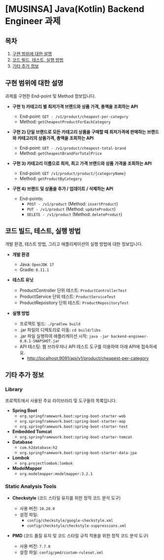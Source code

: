 # [MUSINSA] Java(Kotlin) Backend Engineer 과제 

## 목차
1. [구현 범위에 대한 설명](#-구현-범위에-대한-설명)
2. [코드 빌드, 테스트, 실행 방법](#-코드-빌드-테스트-실행-방법)
3. [기타 추가 정보](#-기타-추가-정보)

## 구현 범위에 대한 설명

과제를 구현한 End-point 및 Method 정보입니다.

- **구현 1) 카테고리 별 최저가격 브랜드와 상품 가격, 총액을 조회하는 API**
  - End-point: `GET - /v1/product/cheapest-per-category`
  - Method: `getCheapestProductForEachCategory`

- **구현 2) 단일 브랜드로 모든 카테고리 상품을 구매할 때 최저가격에 판매하는 브랜드와 카테고리의 상품가격, 총액을 조회하는 API**
  - End-point: `GET - /v1/product/cheapest-total-brand`
  - Method: `getCheapestBrandForTotalPrice`

- **구현 3) 카테고리 이름으로 최저, 최고 가격 브랜드와 상품 가격을 조회하는 API**
  - End-point: `GET /v1/product/product/{categoryName}`
  - Method: `getProductByCategory`

- **구현 4) 브랜드 및 상품을 추가 / 업데이트 / 삭제하는 API**
  - End-points:
    - `POST - /v1/product` (Method: `insertProduct`)
    - `PUT - /v1/product` (Method: `updateProduct`)
    - `DELETE - /v1/product` (Method: `deleteProduct`)
  
## 코드 빌드, 테스트, 실행 방법

개발 환경, 테스트 방법, 그리고 애플리케이션의 실행 방법에 대한 정보입니다.

- **개발 환경**
  - Java: `OpenJDK 17`
  - Gradle: `8.11.1`

- **테스트 유닛**
  - ProductController 단위 테스트: `ProductControllerTest`
  - ProductService 단위 테스트: `ProductServiceTest`
  - ProductRepository 단위 테스트: `ProductRepositoryTest`

- **실행 방법**
  - 프로젝트 빌드: `./gradlew build`
  - .jar 파일의 디렉토리로 이동: `cd build/libs`
  - .jar 파일 실행하여 애플리케이션 시작: `java -jar backend-engineer-0.0.1-SNAPSHOT.jar`
  - API 테스팅: 웹 브라우저나 API 테스트 도구를 이용하여 아래 API에 접속하세요.
    - [http://localhost:9091/api/v1/product/cheapest-per-category](http://localhost:9091/api/v1/product/cheapest-per-category)
 
## 기타 추가 정보

### Library

프로젝트에서 사용된 주요 라이브러리 및 도구들의 목록입니다.

- **Spring Boot**
  - `org.springframework.boot:spring-boot-starter-web`
  - `org.springframework.boot:spring-boot-starter-aop`
  - `org.springframework.boot:spring-boot-starter-test`
- **Embedded Tomcat**
  - `org.springframework.boot:spring-boot-starter-tomcat`
- **Database**
  - `com.h2database:h2`
  - `org.springframework.boot:spring-boot-starter-data-jpa`
- **Lombok**
  - `org.projectlombok:lombok`
- **ModelMapper**
  - `org.modelmapper:modelmapper:3.2.1`

### Static Analysis Tools

- **Checkstyle** (코드 스타일 유지를 위한 정적 코드 분석 도구)
  - 사용 버전: `10.20.0`
  - 설정 파일:
    - `config/checkstyle/google-checkstyle.xml`
    - `config/checkstyle/checkstyle-suppressions.xml`

- **PMD** (코드 품질 유지 및 코드 스타일 규칙 적용을 위한 정적 코드 분석 도구)
  - 사용 버전: `7.7.0`
  - 설정 파일: `config/pmd/custom-ruleset.xml`